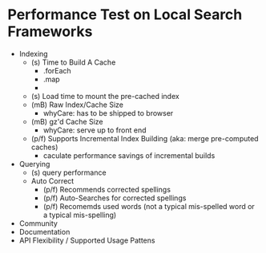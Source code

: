 # Performance Test on Local Search Frameworks

- Indexing
  - (s) Time to Build A Cache
    - .forEach
    - .map
    - 
  - (s) Load time to mount the pre-cached index
  - (mB) Raw Index/Cache Size 
    - whyCare: has to be shipped to browser
  - (mB) gz'd Cache Size
    - whyCare: serve up to front end
  - (p/f) Supports Incremental Index Building (aka: merge pre-computed caches)
    - caculate performance savings of incremental builds
- Querying
  - (s) query performance
  - Auto Correct
    - (p/f) Recommends corrected spellings
    - (p/f) Auto-Searches for corrected spellings
    - (p/f) Recomemds used words (not a typical mis-spelled word or a typical mis-spelling)
- Community
- Documentation
- API Flexibility / Supported Usage Pattens